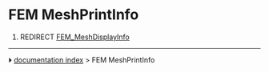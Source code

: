 # FEM MeshPrintInfo
1.  REDIRECT [FEM_MeshDisplayInfo](FEM_MeshDisplayInfo.md)



---
⏵ [documentation index](../README.md) > FEM MeshPrintInfo
